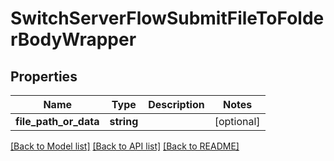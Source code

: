 # SwitchServerFlowSubmitFileToFolderBodyWrapper

## Properties
Name | Type | Description | Notes
------------ | ------------- | ------------- | -------------
**file_path_or_data** | **string** |  | [optional] 

[[Back to Model list]](../README.md#documentation-for-models) [[Back to API list]](../README.md#documentation-for-api-endpoints) [[Back to README]](../README.md)


